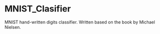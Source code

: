 # MNIST_Clasifier
MNIST hand-written digits classifier. Written based on the book by Michael Nielsen.
